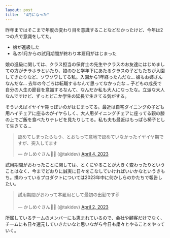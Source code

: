 ```yaml
---
layout: post
title:  "4月になった"
---
```


昨年まではそこまで年度の変わり目を意識することなどなかったけど、今年は2つの点で意識をしてた。

* 娘が進級した
* 私の1月からの試用期間が終わり本雇用がはじまった

娘の進級に関しては、クラス担当の保育士の先生やクラスのお友達にはじめましての方がチラホラといたり、娘のひと学年下にあたるクラスの子どもたちが入園してきたりなど、ソワソワしてる私。入園から1年経ったんだな... 娘もお姉さんなんだな... 去年の今ごろは転職するなんて思ってなかったな... 子どもの成長で自分の人生の節目を意識するなんて、なんだか私も大人になったな。立派な大人なんですけど、ずっとどこか学生の延長で生きてる気がする。

そういえばイヤイヤ期っぽいのがはじまってる。最近は自宅ダイニングの子ども用ハイチェアに座るのがイヤらしく、大人用ダイニングチェアに座ってる親の膝の上でご飯を食べたりテレビを見たりしてる。私も夫も最近はもっぱら椅子として生きてる...

<blockquote class="twitter-tweet"><p lang="ja" dir="ltr">認めてしまったらもう、とおもって意地で認めていなかったイヤイヤ期ですが、突入してます</p>&mdash; かしめぐさん🐅🌸 (@takidev) <a href="https://twitter.com/takidev/status/1643231341511852035?ref_src=twsrc%5Etfw">April 4, 2023</a></blockquote> <script async src="https://platform.twitter.com/widgets.js" charset="utf-8"></script>

試用期間がおわったことに関しては、とくにやることが大きく変わったりということはなく、今までどおりに誠実に日々をこなしていければいいかなというきもち。携わっているプロダクトについては2023年中に何かしらのかたちで報告したい。

<blockquote class="twitter-tweet"><p lang="ja" dir="ltr">試用期間がおわって本雇用として最初の出勤です✌️</p>&mdash; かしめぐさん🐅🌸 (@takidev) <a href="https://twitter.com/takidev/status/1642671106690789377?ref_src=twsrc%5Etfw">April 2, 2023</a></blockquote> <script async src="https://platform.twitter.com/widgets.js" charset="utf-8"></script>

所属しているチームのメンバーにも恵まれているので、会社や顧客だけでなく、チームにも日々還元していきたいなと思いながら今日も粛々とやることをやっていく。
